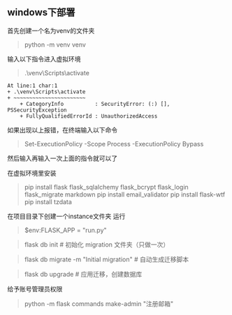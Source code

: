 <h2>windows下部署</h2>

首先创建一个名为venv的文件夹
> python -m venv venv

输入以下指令进入虚拟环境
> .\venv\Scripts\activate


```
At line:1 char:1
+ .\venv\Scripts\activate
+ ~~~~~~~~~~~~~~~~~~~~~~~
    + CategoryInfo          : SecurityError: (:) [], PSSecurityException
    + FullyQualifiedErrorId : UnauthorizedAccess
```
如果出现以上报错，在终端输入以下命令
> Set-ExecutionPolicy -Scope Process -ExecutionPolicy Bypass  

然后输入再输入一次上面的指令就可以了

在虚拟环境里安装
> pip install flask flask_sqlalchemy flask_bcrypt flask_login flask_migrate markdown
> pip install email_validator
> pip install flask-wtf
> pip install tzdata


在项目目录下创建一个instance文件夹
运行
> $env:FLASK_APP = "run.py"

> flask db init       # 初始化 migration 文件夹（只做一次）

> flask db migrate -m "Initial migration"  # 自动生成迁移脚本

> flask db upgrade    # 应用迁移，创建数据库

给予账号管理员权限
> python -m flask commands make-admin "注册邮箱"
